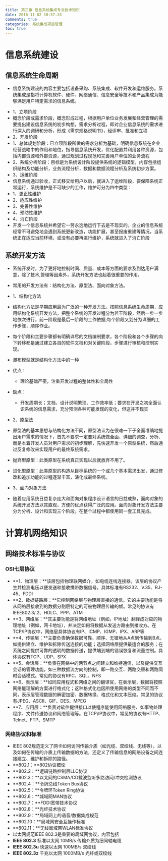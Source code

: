 ```yaml
---
title: 第三章 信息系统集成专业技术知识
date: 2016-11-02 10:57:33 
comments: true 
categories: 系统集成项目管理
toc: true
---
```


# 信息系统建设
## 信息系统生命周期
- 信息系统建设的内容主要包括设备采购、系统集成、软件开发和运维服务。系统集成是指将计算机软件、硬件、网络通信、信息安全等技术和产品集成为能够满足用户特定需求的信息系统。
<!--more-->
- 1、立项阶段
 - 概念阶段或需求阶段，概念形成过程，根据用户单位业务发展和经营管理的需要提出建设信息系统的初步构想，需求分析过程，即对企业信息系统的需求进行深入的调研和分析，形成《需求规格说明书》，经评审、批准和立项
- 2、开发阶段
 - 1、总体规划阶段：已立项阶段所做的需求分析为基础，明确信息系统在企业经营战略中的作用和地位，指导信息系统开发，优化配置并利用各种资源，包括内部资源和外部资源，通过规划过程规范和完善用户单位的业务流程
 - 2、系统分析阶段：目标是为系统设计阶段提供系统的逻辑模型，内容包括组织结构及功能分析，业务流程分析，数据和数据流程分析及系统初步方案。
- 3、运维阶段
 - 信息系统通过验收，正式移交给用户以后，就进入了运维阶段，要保障系统正常运行，系统维护是不可缺少的工作，维护可分为四中类型：
 - 1、更正性维护
 - 2、适应性维护
 - 3、完善性维护
 - 4、预防性维护
- 4、消亡阶段
 - 开发一个信息系统并希望它一劳永逸地运行下去是不现实的。企业的信息系统经常不可避免地会遇到系统更新改造，功能扩展，甚至报废重建等情况，当系统正在适应当前环境，或没有必要再进行维护，系统就进入了消亡阶段

## 系统开发方法
- 系统开发时，为了更好地控制时间、质量、成本等方面的要求及到达用户满意，除了技术,管理等因素外，系统开发方法也起着很重要的作用。
- 常用的开发方法有：结构化方法、原型法、面向对象方法。

- 1、结构化方法
 - 结构化方法是早期应用最为广泛的一种开发方法。按照信息系统生命周期，应用结构化系统开发方法，把整个系统的开发过程分为若干阶段，然后一步一步地依次进行，前一阶段是最后一阶段的工作依据;每个阶段又划分为详细的工作步骤，顺序作业。
 - 每个阶段和主要步骤都有明确详尽的文档编制要求，各个阶段和各个步骤的向下转移都是通过建立各自的软件文档和对关键阶段，步骤进行审核和控制实现。
 - 瀑布模型就是结构化方法中的一种
 - 优点：
   - 理论基础严密，注重开发过程的整体性和全局性
 - 缺点：
   - 开发周期长；文档、设计说明繁琐、工作效率低；要求在开发之初全面认识系统的信息需求，充分预测各种可能发现的变化，但这并不现实
- 2、原型法
 - 原型法的基本思想与结构化方法不同，原型法认为在很难一下子全面准确地提出用户需求的情况下，首先不要求一定要对系统做全面、详细的调查，分析、而是本着开发人员对用户需求的初步理解，先快速开发一个原型系统，然后通过反复修改来实现用户的最终系统需求。
 - 抛弃型原型：此类原型在系统真正实现以后就放弃不用了。
 - 进化型原型：此类原型的构造从目标系统的一个或几个基本需求出发，通过修改和追加功能的过程逐渐丰富，演化成最终系统。
- 3、面向对象方法
 - 随着应用系统日益复杂庞大和面向对象程序设计语言的日益成熟，面向对象的系统开发方法以其直观，方便的优点获得广泛的应用。面向对象开发方法主要分为分析、设计和实现三个阶段。在整个过程中都使用同一套工具完成。
 
# 计算机网络知识
## 网络技术标准与协议
### OSI七层协议
- **1、物理层：**该层包括物理联网媒介，如电缆连线连接器。该层的协议产生并检测电压以便发送和接收携带数据信号。具体标准有RS232、V.35、RJ-45、FDDI
- **2、数据链路层：**它控制网络层与物理层直接的通信。它的主要功能是将从网络层接收到的数据分割层特定的可被物理层传输的帧。常见的协议有IEEE802.3/.2、HDLC、PPP、ATM
- **3、网络层：**其主要功能是将网络地址（例如，IP地址）翻译成对应的物理地址（例如，网卡地址），并决定如何将数据从发送方路由到接收方。在TCP/IP协议中，网络层具体协议有IP、ICMP、IGMP、IPX、ARP等
- **4、传输层：**主要负责确保数据可靠、顺序、无错地从A点到传输到B点。如提供建立、维护和拆除传送连接的功能；选择网络层提供最适合的服务；在系统之间提供可靠的透明的数据传送，提供端到端的错误恢复和流量控制。具体协议有TCP、UDP、SPX
- **5、会话层：**负责在网络中的两节点之间建立和维持通信，以及提供交互会话的管理功能，如三种数据流方向的控制，即一路交互、两路交替和两路同时会话模式。常见的协议有RPC、SQL、NFS
- **6、表示层：**如同应用程式和网络之间的翻译官，在表示层，数据将按照网络能理解的方案进行格式化；这种格式化也因所使用网络的类型不同而不同，表示层管理数据的解密加密、数据转换、格式化和文本压缩。常见的协议有JPEG、ASCII、GIF、DES、MPEG
- **7、应用层：**负责对软件提供接口以使程序能使用网络服务、如事物处理程序、文件传送协议和网络管理等。在TCP\IP协议中，常见的协议有HTTP、Telnet、FTP、SMTP

### 网络协议和标准
- IEEE 802规范定义了网卡如何访问传输介质（如光缆、双绞线、无线等），以及如何在传输的介质上传输数据的方法，还定义了传输信息的网络设备之间连接建立、维护和拆除的路径。
- **802.1：**802协议概论
- **802.2：**逻辑链路控制层LLC协议
- **802.3：**以太网的CSMA/CD载波监听多路访问/冲突检测协议
- **802.4：**令牌总线Token Bus协议
- **802.5：**令牌环Token Ring协议
- **802.6：**城域网MAN协议
- **802.7：**FDDI宽带技术协议
- **802.8：**光纤技术协议
- **802.9：**局域网上的语音/数据集成规范
- **802.10：**局域网安全互操作标准
- **802.11：**无线局域网WLAN标准协议
- 以太网规范IEEE 802.3是重要的局域网协议，内容包括
 - **IEEE 802.3**        标准以太网       10MB/s          传输介质为细同轴电缆
 - **IEEE 802.3u**       快速以太网       100MB/s         双绞线
 - **IEEE 802.3z**       千兆以太网       1000MB/s        光纤或双绞线